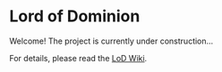 # Lord of Dominion
Welcome! The project is currently under construction...

For details, please read the [LoD Wiki](https://github.com/hilllo/lod/wiki).
